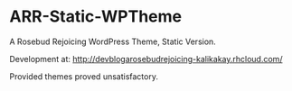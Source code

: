 # ARR-Static-WPTheme
A Rosebud Rejoicing WordPress Theme, Static Version.

Development at: http://devblogarosebudrejoicing-kalikakay.rhcloud.com/

Provided themes proved unsatisfactory. 
